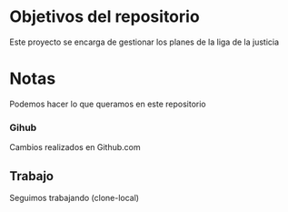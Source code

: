 # Objetivos del repositorio

Este proyecto se encarga de gestionar los planes de la liga de la justicia

# Notas

Podemos hacer lo que queramos en este repositorio

### Gihub

Cambios realizados en Github.com

## Trabajo

Seguimos trabajando (clone-local)
